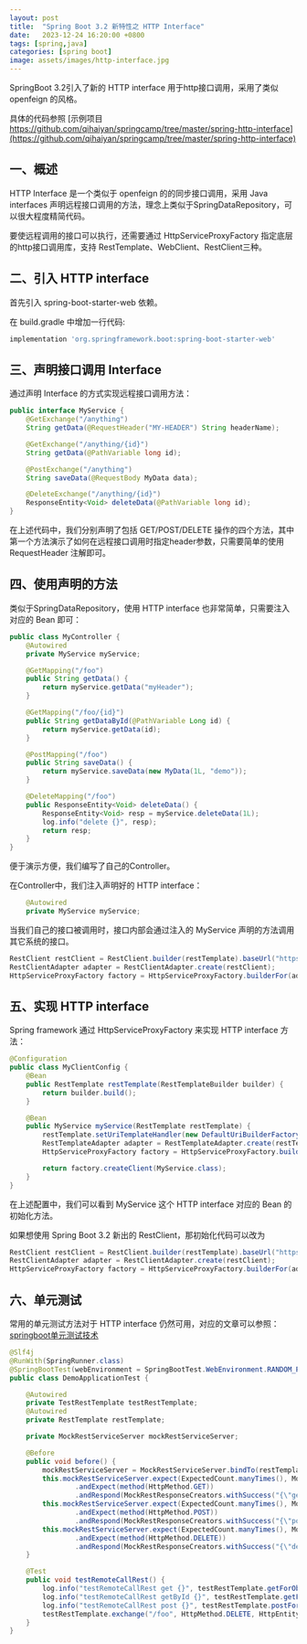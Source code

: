 ```yaml
---
layout: post
title:  "Spring Boot 3.2 新特性之 HTTP Interface"
date:   2023-12-24 16:20:00 +0800
tags: [spring,java]
categories: [spring boot]
image: assets/images/http-interface.jpg
---
```


SpringBoot 3.2引入了新的 HTTP interface 用于http接口调用，采用了类似 openfeign 的风格。

具体的代码参照 [示例项目 https://github.com/qihaiyan/springcamp/tree/master/spring-http-interface](https://github.com/qihaiyan/springcamp/tree/master/spring-http-interface)

## 一、概述

HTTP Interface 是一个类似于 openfeign 的的同步接口调用，采用 Java interfaces 声明远程接口调用的方法，理念上类似于SpringDataRepository，可以很大程度精简代码。

要使远程调用的接口可以执行，还需要通过 HttpServiceProxyFactory 指定底层的http接口调用库，支持 RestTemplate、WebClient、RestClient三种。

## 二、引入 HTTP interface

首先引入 spring-boot-starter-web 依赖。

在 build.gradle 中增加一行代码:

``` groovy
implementation 'org.springframework.boot:spring-boot-starter-web'
```

## 三、声明接口调用 Interface

通过声明 Interface 的方式实现远程接口调用方法：

``` java
public interface MyService {
    @GetExchange("/anything")
    String getData(@RequestHeader("MY-HEADER") String headerName);

    @GetExchange("/anything/{id}")
    String getData(@PathVariable long id);

    @PostExchange("/anything")
    String saveData(@RequestBody MyData data);

    @DeleteExchange("/anything/{id}")
    ResponseEntity<Void> deleteData(@PathVariable long id);
}
```

在上述代码中，我们分别声明了包括 GET/POST/DELETE 操作的四个方法，其中第一个方法演示了如何在远程接口调用时指定header参数，只需要简单的使用 RequestHeader 注解即可。

## 四、使用声明的方法

类似于SpringDataRepository，使用 HTTP interface 也非常简单，只需要注入对应的 Bean 即可：

``` java
public class MyController {
    @Autowired
    private MyService myService;

    @GetMapping("/foo")
    public String getData() {
        return myService.getData("myHeader");
    }

    @GetMapping("/foo/{id}")
    public String getDataById(@PathVariable Long id) {
        return myService.getData(id);
    }

    @PostMapping("/foo")
    public String saveData() {
        return myService.saveData(new MyData(1L, "demo"));
    }

    @DeleteMapping("/foo")
    public ResponseEntity<Void> deleteData() {
        ResponseEntity<Void> resp = myService.deleteData(1L);
        log.info("delete {}", resp);
        return resp;
    }
}
```

便于演示方便，我们编写了自己的Controller。

在Controller中，我们注入声明好的 HTTP interface：

```java
    @Autowired
    private MyService myService;
```

当我们自己的接口被调用时，接口内部会通过注入的 MyService 声明的方法调用其它系统的接口。

```java
RestClient restClient = RestClient.builder(restTemplate).baseUrl("https://httpbin.org").build();
RestClientAdapter adapter = RestClientAdapter.create(restClient);
HttpServiceProxyFactory factory = HttpServiceProxyFactory.builderFor(adapter).build();
```

## 五、实现 HTTP interface

Spring framework 通过 HttpServiceProxyFactory 来实现 HTTP interface 方法：

``` java
@Configuration
public class MyClientConfig {
    @Bean
    public RestTemplate restTemplate(RestTemplateBuilder builder) {
        return builder.build();
    }

    @Bean
    public MyService myService(RestTemplate restTemplate) {
        restTemplate.setUriTemplateHandler(new DefaultUriBuilderFactory("https://httpbin.org"));
        RestTemplateAdapter adapter = RestTemplateAdapter.create(restTemplate);
        HttpServiceProxyFactory factory = HttpServiceProxyFactory.builderFor(adapter).build();

        return factory.createClient(MyService.class);
    }
}
```

在上述配置中，我们可以看到 MyService 这个 HTTP interface 对应的 Bean 的初始化方法。

如果想使用 Spring Boot 3.2 新出的 RestClient，那初始化代码可以改为

```java
RestClient restClient = RestClient.builder(restTemplate).baseUrl("https://httpbin.org").build();
RestClientAdapter adapter = RestClientAdapter.create(restClient);
HttpServiceProxyFactory factory = HttpServiceProxyFactory.builderFor(adapter).build();
```

## 六、单元测试

常用的单元测试方法对于 HTTP interface 仍然可用，对应的文章可以参照：[springboot单元测试技术](https://springcamp.cn/spring-boot-unit-test/)

```java
@Slf4j
@RunWith(SpringRunner.class)
@SpringBootTest(webEnvironment = SpringBootTest.WebEnvironment.RANDOM_PORT)
public class DemoApplicationTest {

    @Autowired
    private TestRestTemplate testRestTemplate;
    @Autowired
    private RestTemplate restTemplate;

    private MockRestServiceServer mockRestServiceServer;

    @Before
    public void before() {
        mockRestServiceServer = MockRestServiceServer.bindTo(restTemplate).ignoreExpectOrder(true).build();
        this.mockRestServiceServer.expect(ExpectedCount.manyTimes(), MockRestRequestMatchers.requestTo(Matchers.startsWithIgnoringCase("https://httpbin.org")))
                .andExpect(method(HttpMethod.GET))
                .andRespond(MockRestResponseCreators.withSuccess("{\"get\": 200}", MediaType.APPLICATION_JSON));
        this.mockRestServiceServer.expect(ExpectedCount.manyTimes(), MockRestRequestMatchers.requestTo(Matchers.startsWithIgnoringCase("https://httpbin.org")))
                .andExpect(method(HttpMethod.POST))
                .andRespond(MockRestResponseCreators.withSuccess("{\"post\": 200}", MediaType.APPLICATION_JSON));
        this.mockRestServiceServer.expect(ExpectedCount.manyTimes(), MockRestRequestMatchers.requestTo(Matchers.startsWithIgnoringCase("https://httpbin.org")))
                .andExpect(method(HttpMethod.DELETE))
                .andRespond(MockRestResponseCreators.withSuccess("{\"delete\": 200}", MediaType.APPLICATION_JSON));
    }

    @Test
    public void testRemoteCallRest() {
        log.info("testRemoteCallRest get {}", testRestTemplate.getForObject("/foo", String.class));
        log.info("testRemoteCallRest getById {}", testRestTemplate.getForObject("/foo/1", String.class));
        log.info("testRemoteCallRest post {}", testRestTemplate.postForObject("/foo", new MyData(1L, "demo"), String.class));
        testRestTemplate.exchange("/foo", HttpMethod.DELETE, HttpEntity.EMPTY, String.class);
    }
}
```
